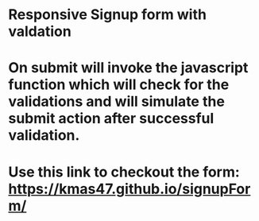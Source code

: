 # Responsive Signup form with valdation

# On submit will invoke the javascript function which will check for the validations and will simulate the submit action after successful validation. 

# Use this link to checkout the form: https://kmas47.github.io/signupForm/
